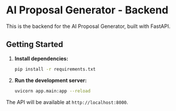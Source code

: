 
# AI Proposal Generator - Backend

This is the backend for the AI Proposal Generator, built with FastAPI.

## Getting Started

1.  **Install dependencies:**

    ```bash
    pip install -r requirements.txt
    ```

2.  **Run the development server:**

    ```bash
    uvicorn app.main:app --reload
    ```

The API will be available at `http://localhost:8000`.

